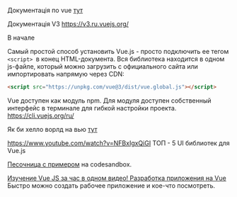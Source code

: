 Документація по vue <a href="https://ru.vuejs.org/v2/guide/">тут</a>

Документація V3 <a href="https://v3.ru.vuejs.org/">https://v3.ru.vuejs.org/</a>


В начале

Самый простой способ установить Vue.js - просто подключить ее тегом `<script> `в конец HTML-документа. Вся библиотека находится в одном js-файле, который можно загрузить с официального сайта или импортировать напрямую через CDN:

```html
<script src="https://unpkg.com/vue@3/dist/vue.global.js"></script>
```

Vue доступен как модуль npm. Для модуля доступен собственный интерфейс в терминале для гибкой настройки проекта.
<a href="https://cli.vuejs.org/ru/">https://cli.vuejs.org/ru/</a>


Як би хелло ворлд на вью  <a href="https://github.com/galichy79/vue-22">тут</a>

https://www.youtube.com/watch?v=NFBxIgxQiGI  ТОП - 5 UI библиотек для Vue.js 
















<a href="https://codesandbox.io/s/o29j95wx9?file=/App.vue" class="headerlink" title="Песочница с примером" data-scroll="">Песочница с примером</a> на codesandbox.

<a href="https://www.youtube.com/watch?v=TiBCLraUFvA">Изучение Vue JS за час в одном видео! Разработка приложения на Vue</a> <br>
Быстро можно создать рабочее приложение и кое-что посмотреть.


